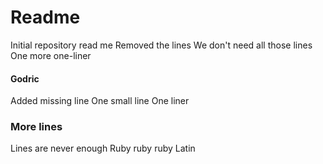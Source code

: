 # Readme

Initial repository read me
Removed the lines
We don't need all those lines
One more one-liner

#### Godric

Added missing line
One small line
One liner

### More lines

Lines are never enough
Ruby ruby ruby
Latin
